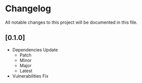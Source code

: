 # Changelog

All notable changes to this project will be documented in this file.

## [0.1.0]

* Dependencies Update
  * Patch
  * Minor
  * Major
  * Latest
* Vulnerabilities Fix